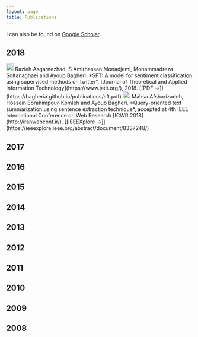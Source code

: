 ```yaml
---
layout: page
title: Publications
---
```


I can also be found on [Google Scholar](https://scholar.google.nl/citations?user=QWhiQdgAAAAJ&hl=en&oi=ao).

## 2018

<img src="../img/JOURNAL.png" height="20px">
Razieh Asgarnezhad, S Amirhassan Monadjemi, Mohammadreza Soltanaghaei and Ayoub Bagheri. *SFT: A model for sentiment classification using supervised methods on twitter*, [Journal of Theoretical and Applied Information Technology](https://www.jatit.org/), 2018. [[PDF &#8594;]](https://bagheria.github.io/publications/sft.pdf)

<img src="../img/CONFERENCE.png" height="20px">
Mahsa Afsharizadeh, Hossein Ebrahimpour-Komleh and Ayoub Bagheri. *Query-oriented text summarization using sentence extraction technique*, accepted at 4th IEEE International Conference on Web Research [ICWR 2018](http://iranwebconf.ir/). [[IEEEXplore &#8594;]](https://ieeexplore.ieee.org/abstract/document/8387248/)


## 2017


## 2016



## 2015


  
## 2014
  


## 2013



## 2012




## 2011



## 2010
 
 

## 2009



## 2008



